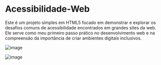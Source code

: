 # Acessibilidade-Web
Este é um projeto simples em HTML5 focado em demonstrar e explorar os desafios comuns de acessibilidade encontrados em grandes sites da web. Ele serve como meu primeiro passo prático no desenvolvimento web e na compreensão da importância de criar ambientes digitais inclusivos.

![image](https://github.com/user-attachments/assets/52b2182c-9362-47c0-b992-30aad85ca401)

![image](https://github.com/user-attachments/assets/fc7b012b-1e6d-4137-9df7-3dee2361a4e4)
